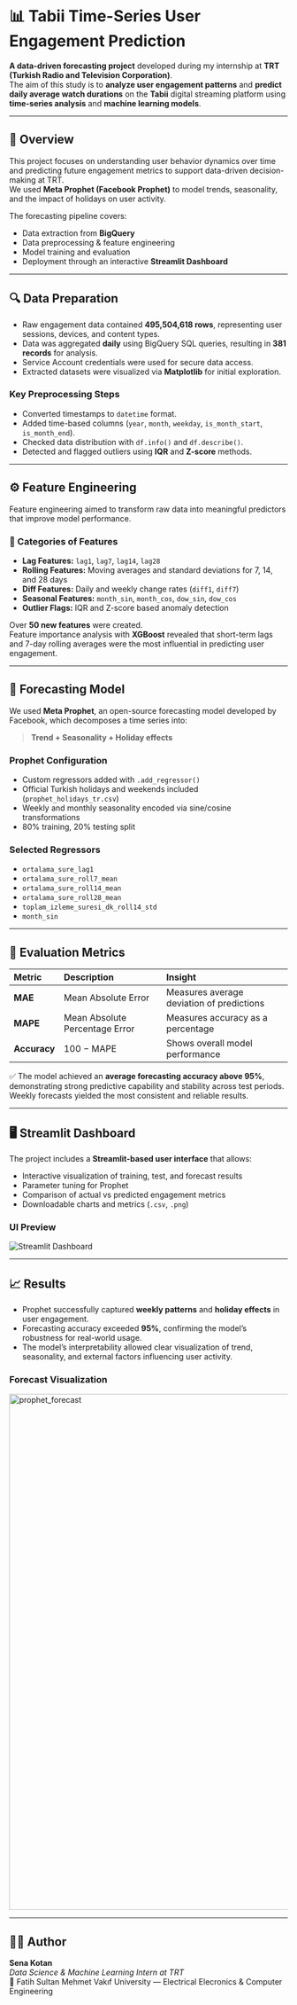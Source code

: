 # 📊 Tabii Time-Series User Engagement Prediction

**A data-driven forecasting project** developed during my internship at **TRT (Turkish Radio and Television Corporation)**.  
The aim of this study is to **analyze user engagement patterns** and **predict daily average watch durations** on the **Tabii** digital streaming platform using **time-series analysis** and **machine learning models**.

---

## 🧠 Overview

This project focuses on understanding user behavior dynamics over time and predicting future engagement metrics to support data-driven decision-making at TRT.  
We used **Meta Prophet (Facebook Prophet)** to model trends, seasonality, and the impact of holidays on user activity.

The forecasting pipeline covers:
- Data extraction from **BigQuery**
- Data preprocessing & feature engineering
- Model training and evaluation
- Deployment through an interactive **Streamlit Dashboard**

---

## 🔍 Data Preparation

- Raw engagement data contained **495,504,618 rows**, representing user sessions, devices, and content types.  
- Data was aggregated **daily** using BigQuery SQL queries, resulting in **381 records** for analysis.
- Service Account credentials were used for secure data access.
- Extracted datasets were visualized via **Matplotlib** for initial exploration.

### Key Preprocessing Steps
- Converted timestamps to `datetime` format.  
- Added time-based columns (`year`, `month`, `weekday`, `is_month_start`, `is_month_end`).  
- Checked data distribution with `df.info()` and `df.describe()`.  
- Detected and flagged outliers using **IQR** and **Z-score** methods.

---

## ⚙️ Feature Engineering

Feature engineering aimed to transform raw data into meaningful predictors that improve model performance.

### 🧩 Categories of Features
- **Lag Features:** `lag1`, `lag7`, `lag14`, `lag28`  
- **Rolling Features:** Moving averages and standard deviations for 7, 14, and 28 days  
- **Diff Features:** Daily and weekly change rates (`diff1`, `diff7`)  
- **Seasonal Features:** `month_sin`, `month_cos`, `dow_sin`, `dow_cos`  
- **Outlier Flags:** IQR and Z-score based anomaly detection  

Over **50 new features** were created.  
Feature importance analysis with **XGBoost** revealed that short-term lags and 7-day rolling averages were the most influential in predicting user engagement.

---

## 🔮 Forecasting Model

We used **Meta Prophet**, an open-source forecasting model developed by Facebook, which decomposes a time series into:

> **Trend + Seasonality + Holiday effects**

### Prophet Configuration
- Custom regressors added with `.add_regressor()`
- Official Turkish holidays and weekends included (`prophet_holidays_tr.csv`)
- Weekly and monthly seasonality encoded via sine/cosine transformations
- 80% training, 20% testing split

### Selected Regressors
- `ortalama_sure_lag1`
- `ortalama_sure_roll7_mean`
- `ortalama_sure_roll14_mean`
- `ortalama_sure_roll28_mean`
- `toplam_izleme_suresi_dk_roll14_std`
- `month_sin`

---

## 📏 Evaluation Metrics

| Metric | Description | Insight |
|:--|:--|:--|
| **MAE** | Mean Absolute Error | Measures average deviation of predictions |
| **MAPE** | Mean Absolute Percentage Error | Measures accuracy as a percentage |
| **Accuracy** | 100 − MAPE | Shows overall model performance |

✅ The model achieved an **average forecasting accuracy above 95%**, demonstrating strong predictive capability and stability across test periods.  
Weekly forecasts yielded the most consistent and reliable results.

---

## 🖥️ Streamlit Dashboard

The project includes a **Streamlit-based user interface** that allows:
- Interactive visualization of training, test, and forecast results  
- Parameter tuning for Prophet  
- Comparison of actual vs predicted engagement metrics  
- Downloadable charts and metrics (`.csv`, `.png`)

### UI Preview
![Streamlit Dashboard](assets/ui_preview.png)

---

## 📈 Results

- Prophet successfully captured **weekly patterns** and **holiday effects** in user engagement.  
- Forecasting accuracy exceeded **95%**, confirming the model’s robustness for real-world usage.  
- The model’s interpretability allowed clear visualization of trend, seasonality, and external factors influencing user activity.

### Forecast Visualization
<img width="1918" height="931" alt="prophet_forecast" src="https://github.com/user-attachments/assets/c33fa635-6d75-4a3b-bdf3-0db0fcbc4808" />


---


## 👩‍💻 Author

**Sena Kotan**  
_Data Science & Machine Learning Intern at TRT_  
📍 Fatih Sultan Mehmet Vakıf University — Electrical Elecronics & Computer Engineering  



